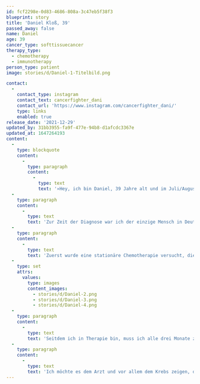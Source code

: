 ```yaml
---
id: fcf2298e-0d83-4686-808a-3c47eb5f38f3
blueprint: story
title: 'Daniel Kloß, 39'
passed_away: false
name: Daniel
age: 39
cancer_type: softtissuecancer
therapy_type:
  - chemotherapy
  - immunotherapy
person_type: patient
image: stories/d/Daniel-1-Titelbild.png

contact:
  -
    contact_type: instagram
    contact_text: cancerfighter_dani
    contact_url: 'https://www.instagram.com/cancerfighter_dani/'
    type: links
    enabled: true
release_date: '2021-12-29'
updated_by: 31bb3955-fa9f-477e-94b8-d1afcdc3367e
updated_at: 1647264193
content:
  -
    type: blockquote
    content:
      -
        type: paragraph
        content:
          -
            type: text
            text: '»Hey, ich bin Daniel, 39 Jahre alt und im Juli/August 2019 wurde mir ein alveoläres Weichteilsarkom (ASPS) Stadium IV diagnostiziert. Weil der Krebs auf meine Knochen und mittlerweile auch auf die Lymphknoten gestreut hat, wurde bei mir am linken Oberschenkel eine Marknagelung vorgenommen.'
  -
    type: paragraph
    content:
      -
        type: text
        text: 'Zur Zeit der Diagnose war ich der einzige Mensch in Deutschland der diese Krebsart hatte. Zusätzlich wurde mir dann auch mitgeteilt, dass ich unheilbar an Krebs erkrankt bin und man mir keine fünf Jahre mehr zu Leben gab. Außerdem werde ich wohl nie wieder selbständig laufen können, weil ein Tumor im Becken sitzt und ich mir zudem im August 2019 einen Bandscheibenvorfall zugezogen habe. Der Bandscheibenvorfall ist nicht operabel, weil ich sonst meine Therapie später hätte anfangen müssen – das kam für mich nicht in Frage. '
  -
    type: paragraph
    content:
      -
        type: text
        text: 'Zuerst wurde eine stationäre Chemotherapie versucht, die aber nicht angeschlagen hatte, sodass wir auf eine Tablettentherapie mit dem Medikament Cabozantinib umgeschwenkt sind. Diese Therapie wirkte bis Juli diesen Jahres. Bis die Krankenkasse eine neue Therapie genehmigt hatte, haben wir es erst mal mit dem Medikament Pazopanib wieder als Tablettentherapie versucht. Diese Therapieart schlug allerdings nicht an, weswegen ich seit Mitte Oktober das Medikament Axitinib in Tablettenform nehme und begleitend eine Immuntherapie bekomme.'
  -
    type: set
    attrs:
      values:
        type: images
        content_images:
          - stories/d/Daniel-2.png
          - stories/d/Daniel-3.png
          - stories/d/Daniel-4.png
  -
    type: paragraph
    content:
      -
        type: text
        text: 'Seitdem ich in Therapie bin, muss ich alle drei Monate zur Kontrolle in das CT zum Staging. Die Woche vor jedem CT ist wegen der Ungewissheit, ob die Therapie weiter anschlägt oder nicht, gefühls- und kopfmäßig immer die Hölle. Das nächste CT steht im Januar an und da heißt es wieder darauf zu hoffen, dass mein Leben durch die Therapie weiter verlängert werden kann. Seit meiner Erkrankung kümmert sich meine Familie rührend um mich und versucht es mir immer so schön wie möglich zu machen, wofür ich ihnen total dankbar bin. Ich möchte noch weiter viele schöne Momente mit meiner Familie und meinen Freunden verbringen, weshalb ich darum kämpfe, dass ich so lange wie möglich leben werde.'
  -
    type: paragraph
    content:
      -
        type: text
        text: 'Ich möchte es dem Arzt und vor allem dem Krebs zeigen, dass ich länger als diese fünf Jahre leben werde und dass ich wieder selbständig gehen werde. Zweiteres habe ich schon geschafft, denn seit Juli 2020 kann ich wieder ohne Gehhilfen laufen, was mir sehr viel Selbstständigkeit zurückgebracht hat. Seit Juni diesen Jahres bin ich auch wieder als Ausbilder bei uns in der Kreisfeuerwehr aktiv und konnte mir damit einen Teil meines alten Lebens zurückerkämpfen. Darauf bin ich sehr stolz.«'
---
```


